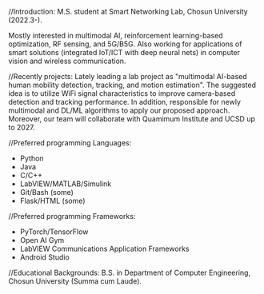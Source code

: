 //Introduction:
M.S. student at Smart Networking Lab, Chosun University (2022.3-).

Mostly interested in multimodal AI, reinforcement learning-based optimization, RF sensing, and 5G/B5G. Also working for applications of smart solutions (integrated IoT/ICT with deep neural nets) in computer vision and wireless communication.

//Recently projects:
Lately leading a lab project as "multimodal AI-based human mobility detection, tracking, and motion estimation". The suggested idea is to utilize WiFi signal characteristics to improve camera-based detection and tracking performance. In addition, responsible for newly multimodal and DL/ML algorithms to apply our proposed approach. Moreover, our team will collaborate with Quamimum Institute and UCSD up to 2027.


//Preferred programming Languages:
* Python
* Java
* C/C++
* LabVIEW/MATLAB/Simulink
* Git/Bash (some)
* Flask/HTML (some)

//Preferred programming Frameworks:
* PyTorch/TensorFlow
* Open AI Gym
* LabVIEW Communications Application Frameworks
* Android Studio


//Educational Backgrounds:
B.S. in Department of Computer Engineering, Chosun University (Summa cum Laude).
